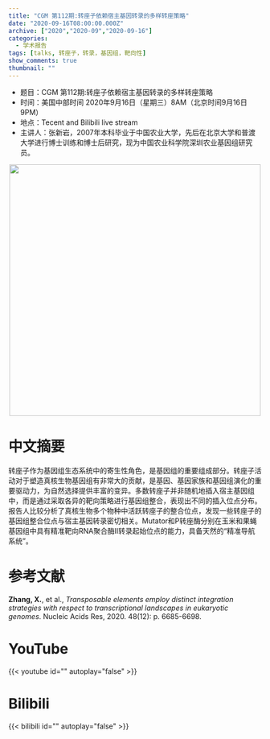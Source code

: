 ```yaml
---
title: "CGM 第112期:转座子依赖宿主基因转录的多样转座策略"
date: "2020-09-16T08:00:00.000Z"
archive: ["2020","2020-09","2020-09-16"]
categories:
  - 学术报告
tags: [talks, 转座子，转录，基因组，靶向性]
show_comments: true
thumbnail: ""
---
```


- 题目：CGM 第112期:转座子依赖宿主基因转录的多样转座策略
- 时间：美国中部时间 2020年9月16日（星期三）8AM（北京时间9月16日 9PM）
- 地点：Tecent and Bilibili live stream
- 主讲人：张新岩，2007年本科毕业于中国农业大学，先后在北京大学和普渡大学进行博士训练和博士后研究，现为中国农业科学院深圳农业基因组研究员。

<div align="center">
<img src="https://i.loli.net/2020/09/13/IQSOfyNUjRMV7Pl.jpg" height=500>
</div>

# 中文摘要

转座子作为基因组生态系统中的寄生性角色，是基因组的重要组成部分。转座子活动对于塑造真核生物基因组有非常大的贡献，是基因、基因家族和基因组演化的重要驱动力，为自然选择提供丰富的变异。多数转座子并非随机地插入宿主基因组中，而是通过采取各异的靶向策略进行基因组整合，表现出不同的插入位点分布。报告人比较分析了真核生物多个物种中活跃转座子的整合位点，发现一些转座子的基因组整合位点与宿主基因转录密切相关。Mutator和P转座酶分别在玉米和果蝇基因组中具有精准靶向RNA聚合酶II转录起始位点的能力，具备天然的“精准导航系统”。


# 参考文献

**Zhang, X.**, et al., *Transposable elements employ distinct integration strategies with respect to transcriptional landscapes in eukaryotic genomes*. Nucleic Acids Res, 2020. 48(12): p. 6685-6698.

# YouTube

{{< youtube id="" autoplay="false" >}}

# Bilibili

{{< bilibili id="" autoplay="false" >}}

